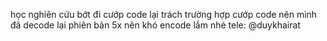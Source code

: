 học nghiên cứu bớt đi cướp code lại 
trách trường hợp cướp code nên mình đã decode lại phiên bản 5x nên khó encode lắm nhé
tele: @duykhairat
